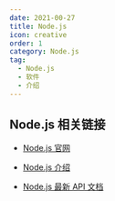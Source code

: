 ```yaml
---
date: 2021-00-27
title: Node.js
icon: creative
order: 1
category: Node.js
tag:
  - Node.js
  - 软件
  - 介绍
---
```


## Node.js 相关链接

- [Node.js 官网](https://nodejs.org/zh-cn/)

- [Node.js 介绍](https://nodejs.org/zh-cn/learn/getting-started/introduction-to-nodejs)

- [Node.js 最新 API 文档](https://nodejs.org/dist/latest/docs/api/)
